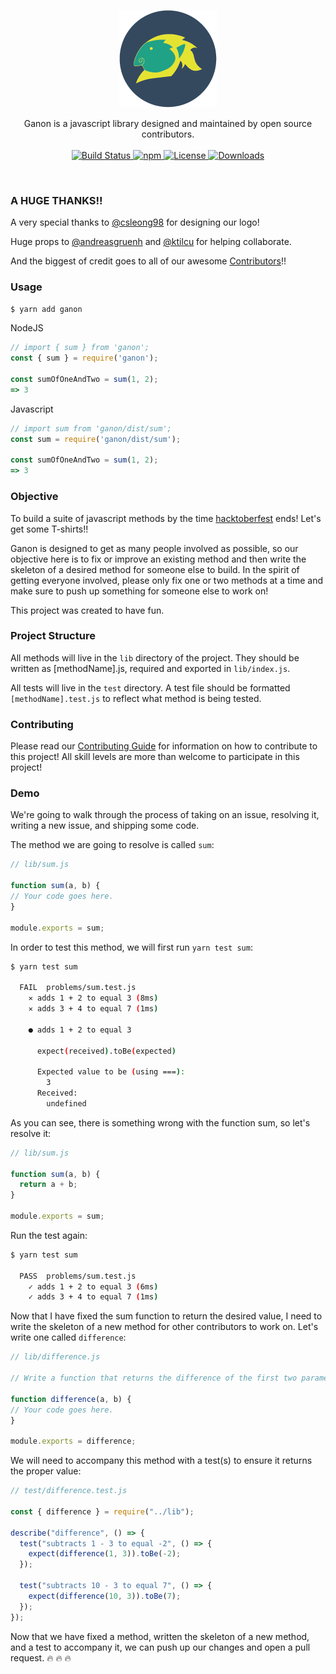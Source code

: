 

<p align="center">
  <img alt="Logo" src="./logo/ganon_version_2.png" />
</p>

<p align="center">
  Ganon is a javascript library designed and maintained by open source contributors.
  <br />
  <br />
  <a href="https://travis-ci.org/BlakeGuilloud/ganon">
    <img alt="Build Status" src="https://travis-ci.org/BlakeGuilloud/ganon.svg?branch=master" />
  </a>
  <a href="https://www.npmjs.com/package/ganon">
    <img alt="npm" src="https://img.shields.io/npm/v/ganon.svg" />
  </a>
  <a href="https://github.com/BlakeGuilloud/ganon/blob/master/LICENS">
    <img alt="License" src="https://img.shields.io/npm/l/ganon.svg" />
  </a>
  <a href="https://www.npmjs.org/package/ganon">
    <img alt="Downloads" src="http://img.shields.io/npm/dt/ganon.svg" />
  </a>
</p>

<!-- [![Build Status](https://travis-ci.org/BlakeGuilloud/ganon.svg?branch=master)](https://travis-ci.org/BlakeGuilloud/ganon) [![NPM version](https://img.shields.io/npm/v/ganon.svg)](https://www.npmjs.com/package/ganon) [![License](https://img.shields.io/npm/l/ganon.svg)](https://github.com/BlakeGuilloud/ganon/blob/master/LICENSE)
[![npm module downloads](http://img.shields.io/npm/dt/ganon.svg)](https://www.npmjs.org/package/ganon)
-->


<br />

### A HUGE THANKS!!
A very special thanks to [@csleong98](https://github.com/csleong98) for designing our logo!

Huge props to [@andreasgruenh](https://github.com/andreasgruenh) and [@ktilcu](https://github.com/ktilcu) for helping collaborate.

And the biggest of credit goes to all of our awesome [Contributors](https://github.com/BlakeGuilloud/ganon/graphs/contributors)!!

### Usage
```bash
$ yarn add ganon
```

NodeJS
```javascript
// import { sum } from 'ganon';
const { sum } = require('ganon');

const sumOfOneAndTwo = sum(1, 2);
=> 3
```

Javascript
```javascript
// import sum from 'ganon/dist/sum';
const sum = require('ganon/dist/sum');

const sumOfOneAndTwo = sum(1, 2);
=> 3
```

### Objective
To build a suite of javascript methods by the time [hacktoberfest](https://hacktoberfest.digitalocean.com/) ends! Let's get some T-shirts!!

Ganon is designed to get as many people involved as possible, so our objective here is to fix or improve an existing method and then write the skeleton of a desired method for someone else to build. In the spirit of getting everyone involved, please only fix one or two methods at a time and make sure to push up something for someone else to work on!

This project was created to have fun.

### Project Structure
All methods will live in the `lib` directory of the project. They should be written as [methodName].js, required and exported in `lib/index.js`.

All tests will live in the `test` directory. A test file should be formatted `[methodName].test.js` to reflect what method is being tested.

### Contributing
Please read our [Contributing Guide](https://github.com/BlakeGuilloud/ganon/blob/master/CONTRIBUTING.md) for information on how to contribute to this project! All skill levels are more than welcome to participate in this project!

### Demo
We're going to walk through the process of taking on an issue, resolving it, writing a new issue, and shipping some code.

The method we are going to resolve is called `sum`:

```javascript
// lib/sum.js

function sum(a, b) {
// Your code goes here.
}

module.exports = sum;
```

In order to test this method, we will first run `yarn test sum`:

```bash
$ yarn test sum

  FAIL  problems/sum.test.js
    ✕ adds 1 + 2 to equal 3 (8ms)
    ✕ adds 3 + 4 to equal 7 (1ms)

    ● adds 1 + 2 to equal 3

      expect(received).toBe(expected)

      Expected value to be (using ===):
        3
      Received:
        undefined
```

As you can see, there is something wrong with the function sum, so let's resolve it:

```javascript
// lib/sum.js

function sum(a, b) {
  return a + b;
}

module.exports = sum;
```

Run the test again:

```bash
$ yarn test sum
  
  PASS  problems/sum.test.js
    ✓ adds 1 + 2 to equal 3 (6ms)
    ✓ adds 3 + 4 to equal 7 (1ms)
```

Now that I have fixed the sum function to return the desired value, I need to write the skeleton of a new method for other contributors to work on. Let's write one called `difference`:

```javascript
// lib/difference.js

// Write a function that returns the difference of the first two parameters

function difference(a, b) {
// Your code goes here.
}

module.exports = difference;
```

We will need to accompany this method with a test(s) to ensure it returns the proper value:

```javascript
// test/difference.test.js

const { difference } = require("../lib");

describe("difference", () => {
  test("subtracts 1 - 3 to equal -2", () => {
    expect(difference(1, 3)).toBe(-2);
  });

  test("subtracts 10 - 3 to equal 7", () => {
    expect(difference(10, 3)).toBe(7);
  });
});

```

Now that we have fixed a method, written the skeleton of a new method, and a test to accompany it, we can push up our changes and open a pull request. :fire: :fire: :fire:
